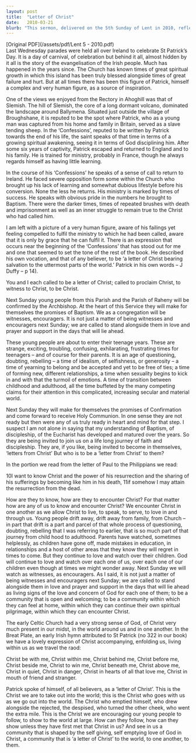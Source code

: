 ```yaml
---
layout: post
title:  "Letter of Christ"
date:   2010-03-21
blurb: "This sermon, delivered on the 5th Sunday of Lent in 2010, reflects on the life and teachings of St. Patrick, and the concept of each believer being a 'letter of Christ'. It discusses the challenges and transitions faced by teenagers, and the importance of the church community in supporting them. The sermon emphasizes the need for believers to embody Christ's teachings and be a living testament of His love and grace."
---
```

[Original PDF](/assets/pdf/Lent 5 - 2010.pdf)    
Last Wednesday parades were held all over Ireland to celebrate St Patrick’s Day. It is a day of carnival, of celebration but behind it all, almost hidden by it all is the story of the evangelisation of the Irish people. Much has happened in the years since. The Church has known times of great spiritual growth in which this island has been truly blessed alongside times of great failure and hurt. But at all times there has been this figure of Patrick, himself a complex and very human figure, as a source of inspiration.

One of the views we enjoyed from the Rectory in Ahoghill was that of Slemish. The hill of Slemish, the core of a long dormant volcano, dominated the landscape around Ballymena. Situated just outside the village of Broughshane, it is reputed to be the spot where Patrick, who as a young man was captured from his home and family in Britain, served as a slave tending sheep. In the ‘Confessions’, reputed to be written by Patrick towards the end of his life, the saint speaks of that time in terms of a growing spiritual awakening, seeing it in terms of God disciplining him. After some six years of captivity, Patrick escaped and returned to England and to his family. He is trained for ministry, probably in France, though he always regards himself as having little learning.

In the course of his ‘Confessions’ he speaks of a sense of call to return to Ireland. He faced severe opposition form some within the Church who brought up his lack of learning and somewhat dubious lifestyle before his conversion. None the less he returns. His ministry is marked by times of success. He speaks with obvious pride in the numbers he brought to Baptism. There were the darker times, times of repeated brushes with death and imprisonment as well as an inner struggle to remain true to the Christ who had called him.

I am left with a picture of a very human figure, aware of his failings yet feeling compelled to fulfil the ministry to which he had been called, aware that it is only by grace that he can fulfil it. There is an expression that occurs near the beginning of the ‘Confessions’ that has stood out for me and one that seemed to set the tone of the rest of the book. He described his own vocation, and that of any believer, to be ‘a letter of Christ bearing salvation to the uttermost parts of the world.’ Patrick in his own words – J Duffy – p 14).

You and I each called to be a letter of Christ; called to proclaim Christ, to witness to Christ, to be Christ.

Next Sunday young people from this Parish and the Parish of Raheny will be confirmed by the Archbishop. At the heart of this Service they will make for themselves the promises of Baptism. We as a congregation will be witnesses, encouragers. It is not just a matter of being witnesses and encouragers next Sunday; we are called to stand alongside them in love and prayer and support in the days that will lie ahead.

These young people are about to enter their teenage years. These are strange, exciting, troubling, confusing, exhilarating, frustrating times for teenagers – and of course for their parents. It is an age of questioning, doubting, rebelling – a time of idealism, of selfishness, or generosity – a time of yearning to belong and be accepted and yet to be free of ties; a time of forming new, different relationships, a time when sexuality begins to kick in and with that the turmoil of emotions. A time of transition between childhood and adulthood, all the time buffeted by the many competing claims for their attention in this complicated, increasing secular and material world.

Next Sunday they will make for themselves the promises of Confirmation and come forward to receive Holy Communion. In one sense they are not ready but then were any of us truly ready in heart and mind for that step. I suspect I am not alone in saying that my understanding of Baptism, of discipleship, of the Eucharist has developed and matured over the years. So they are being invited to join us on a life long journey of faith and discipleship. They are, if you like, being invited to become in themselves, ‘letters from Christ’ But who is to be a ‘letter from Christ’ to them?

In the portion we read from the letter of Paul to the Philippians we read:

10I want to know Christ and the power of his resurrection and the sharing of his sufferings by becoming like him in his death, 11if somehow I may attain the resurrection from the dead.

How are they to know, how are they to encounter Christ? For that matter how are any of us to know and encounter Christ? We encounter Christ in one another as we allow Christ to live, to speak, to serve, to love in and through us. Young people drift away, drift away from family, from Church – in part that drift is a part and parcel of that whole process of questioning, doubting, rebelling that I was referring to earlier, that is so much part of that journey from child hood to adulthood. Parents have watched, sometimes helplessly, as children have gone off, made mistakes in education, in relationships and a host of other areas that they know they will regret in times to come. But they continue to love and watch over their children. God will continue to love and watch over each one of us, over each one of our children even though at times we might wonder away. Next Sunday we will watch as witnesses, as encouragers. As I said, it is not just a matter of being witnesses and encouragers next Sunday; we are called to stand alongside them in love and prayer and support in the days that will lie ahead as living signs of the love and concern of God for each one of them; to be a community that is open and welcoming; to be a community within which they can feel at home, within which they can continue their own spiritual pilgrimage, within which they can encounter Christ.

The early Celtic Church had a very strong sense of God, of Christ very much present in our midst, in the world around us and in one another. In the Breat Plate, an early Irish hymn attributed to St Patrick (no 322 in our book) we have a lovely expression of Christ accompanying, enfolding us, living within us as we travel the raod:

Christ be with me, Christ within me,
Christ behind me, Christ before me,
Christ beside me, Christ to win me,
Christ beneath me, Christ above me,
Christ in quiet, Christ in danger,
Christ in hearts of all that love me,
Christ in mouth of friend and stranger.

Patrick spoke of himself, of all believers, as a ‘letter of Christ’. This is the Christ we are to take out into the world; this is the Christ who goes with us as we go out into the world. The Christ who emptied himself, who drew alongside the rejected, the despised, who turned the other cheek, who went the extra mile. This is the Christ we are encouraging our young people to follow, to show to the world at large. How can they follow, how can they show unless they have first met that Christ in us? And see in us a community that is shaped by the self giving, self emptying love of God in Christ, a community that is ‘a letter of Christ’ to the world, to one another, to them.
